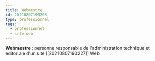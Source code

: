 ```yaml
---
title: Webmestre
id: 20210807190208
type: professionnel
tags:
  - professionnel
  - site web
---
```

          

**Webmestre** : personne responsable de l'administration technique et éditoriale d'un site [[20210807190227]] Web

